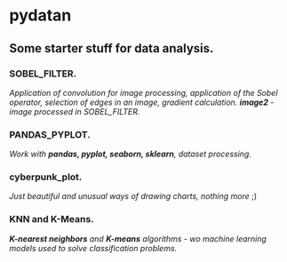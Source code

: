 # pydatan
## Some starter stuff for data analysis.

### SOBEL_FILTER.
*Application of convolution for image processing, application of the Sobel operator, selection of edges in an image, gradient calculation.*
***image2*** - *image processed in SOBEL_FILTER.*

### PANDAS_PYPLOT.
*Work with **pandas, pyplot, seaborn, sklearn**, dataset processing.*

### cyberpunk_plot.
*Just beautiful and unusual ways of drawing charts, nothing more* ;)

### KNN and K-Means.
***K-nearest neighbors** and **K-means** algorithms - wo machine learning models used to solve classification problems.*
